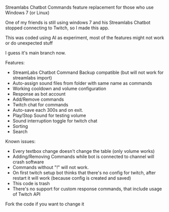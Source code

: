 Streamlabs Chatbot Commands feature replacement for those who use Windows 7 (or Linux)

One of my friends is still using windows 7 and his Streamlabs Chatbot stopped connecting to Twitch, so I made this app.

This was coded using AI as experiment, most of the features might not work or do unexpected stuff

I guess it's main branch now.

Features:
- StreamLabs Chatbot Command Backup compatible (but will not work for streamlabs import)
- Auto-assign sound files from folder with same name as commands
- Working cooldown and volume configuration
- Response as bot account
- Add/Remove commands
- Twitch chat for commands
- Auto-save each 300s and on exit.
- Play/Stop Sound for testing volume
- Sound interruption toggle for twitch chat
- Sorting
- Search

Known issues:
- Every textbox change doesn't change the table (only volume works)
- Adding/Removing Commands while bot is connected to channel will crash software
- Commands without "!" will not work.
- On first twitch setup bot thinks that there's no config for twitch, after restart it will work (because config is created and saved)
- This code is trash
- There's no support for custom response commands, that include usage of Twitch API

Fork the code if you want to change it
